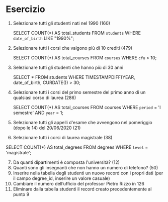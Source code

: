 # Esercizio

1. Selezionare tutti gli studenti nati nel 1990 (160)

   SELECT COUNT(\*) AS total_students
   FROM `students`
   WHERE `date_of_birth` LIKE "1990%";

2. Selezionare tutti i corsi che valgono più di 10 crediti (479)

   SELECT COUNT(\*) AS total_courses
   FROM `courses`
   WHERE `cfu` > 10;

3. Selezionare tutti gli studenti che hanno più di 30 anni

   SELECT \*
   FROM students
   WHERE TIMESTAMPDIFF(YEAR, date_of_birth, CURDATE()) > 30;

4. Selezionare tutti i corsi del primo semestre del primo anno di un qualsiasi corso di
   laurea (286)

   SELECT COUNT(\*) AS total_courses
   FROM courses
   WHERE `period` = 'I semestre'
   AND `year` = 1;

5. Selezionare tutti gli appelli d'esame che avvengono nel pomeriggio (dopo le 14) del
   20/06/2020 (21)
6. Selezionare tutti i corsi di laurea magistrale (38)

SELECT COUNT(\*) AS total_degrees
FROM degrees
WHERE `level` = 'magistrale';

7. Da quanti dipartimenti è composta l'università? (12)
8. Quanti sono gli insegnanti che non hanno un numero di telefono? (50)
9. Inserire nella tabella degli studenti un nuovo record con i propri dati (per il campo
   degree_id, inserire un valore casuale)
10. Cambiare il numero dell’ufficio del professor Pietro Rizzo in 126
11. Eliminare dalla tabella studenti il record creato precedentemente al punto 9
